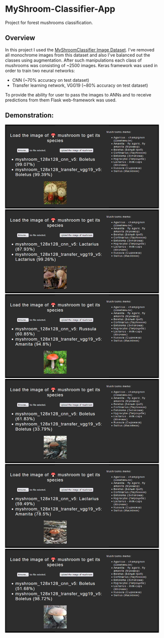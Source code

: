 # MyShroom-Classifier-App
Project for forest mushrooms classification.

## Overview
In this project I used the [MyShroomClassifier Image Dataset](https://universe.roboflow.com/myshroom-dataset-preprocessing/myshroomclassifier/dataset/1). I've removed all monochrome images from this dataset and also I've balanced out the classes using augmentation. After such manipulations each class of mushrooms was consisting of ~2500 images. Keras framework was used in order to train two neural networks:
* CNN (~70% accuracy on test dataset)
* Transfer learning network, VGG19 (~80% accuracy on test dataset)

To provide the ability for user to pass the images to ANNs and to receive predictions from them Flask web-framework was used.

## Demonstration:
![5](showcase/5.png)
![6](showcase/6.png)
![7](showcase/7.png)
![8](showcase/8.png)
![9](showcase/9.png)
![10](showcase/10.png)